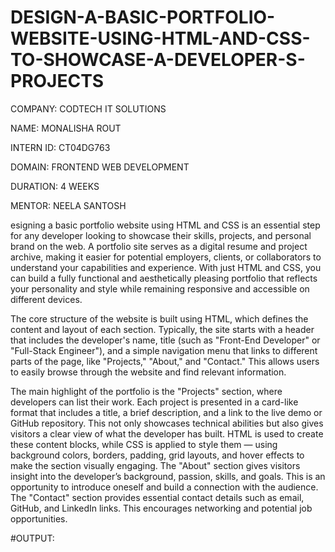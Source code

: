 # DESIGN-A-BASIC-PORTFOLIO-WEBSITE-USING-HTML-AND-CSS-TO-SHOWCASE-A-DEVELOPER-S-PROJECTS
COMPANY: CODTECH IT SOLUTIONS

NAME: MONALISHA ROUT

INTERN ID: CT04DG763

DOMAIN: FRONTEND WEB DEVELOPMENT

DURATION: 4 WEEKS

MENTOR: NEELA SANTOSH

esigning a basic portfolio website using HTML and CSS is an essential step for any developer looking to showcase their skills, projects, and personal brand on the web. A portfolio site serves as a digital resume and project archive, making it easier for potential employers, clients, or collaborators to understand your capabilities and experience. With just HTML and CSS, you can build a fully functional and aesthetically pleasing portfolio that reflects your personality and style while remaining responsive and accessible on different devices.

The core structure of the website is built using HTML, which defines the content and layout of each section. Typically, the site starts with a header that includes the developer's name, title (such as "Front-End Developer" or "Full-Stack Engineer"), and a simple navigation menu that links to different parts of the page, like "Projects," "About," and "Contact." This allows users to easily browse through the website and find relevant information.

The main highlight of the portfolio is the "Projects" section, where developers can list their work. Each project is presented in a card-like format that includes a title, a brief description, and a link to the live demo or GitHub repository. This not only showcases technical abilities but also gives visitors a clear view of what the developer has built. HTML is used to create these content blocks, while CSS is applied to style them — using background colors, borders, padding, grid layouts, and hover effects to make the section visually engaging.
The "About" section gives visitors insight into the developer’s background, passion, skills, and goals. This is an opportunity to introduce oneself and build a connection with the audience. The "Contact" section provides essential contact details such as email, GitHub, and LinkedIn links. This encourages networking and potential job opportunities.


#OUTPUT:
